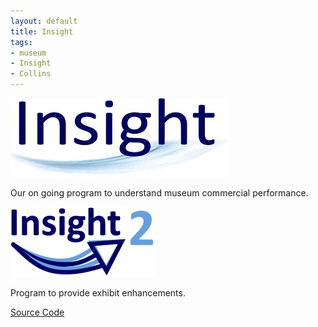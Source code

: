 ```yaml
---
layout: default
title: Insight
tags:
- museum
- Insight
- Collins
---
```

![Insight Logo](/img/InsightLogo.jpg)

Our on going program to understand museum commercial performance.

![Insight 2 Logo](/img/Insight2Logo.jpg)

Program to provide exhibit enhancements.

[Source Code](https://github.com/blackradley/dinmore)
